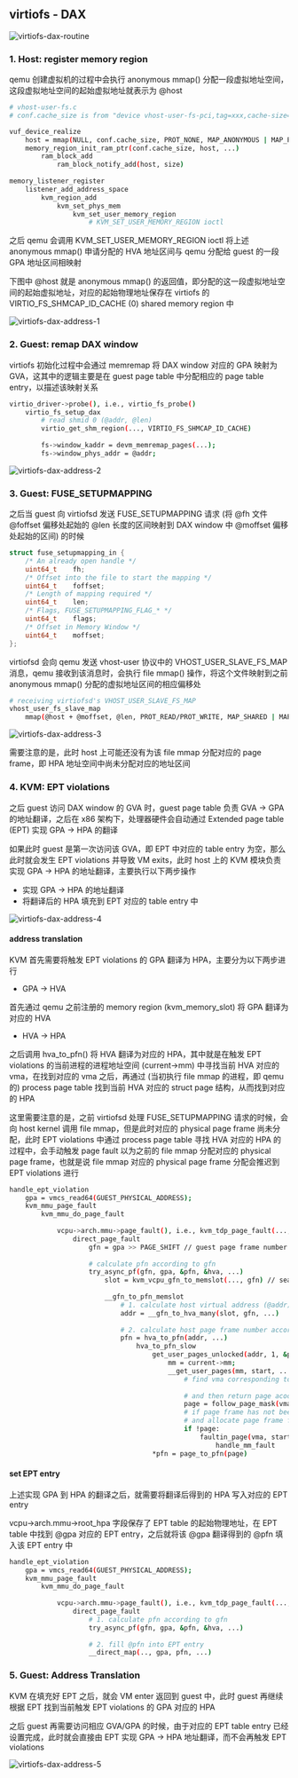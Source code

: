 ## virtiofs - DAX

![virtiofs-dax-routine](media/16305608252003/virtiofs-dax-routine.svg)

### 1. Host: register memory region

qemu 创建虚拟机的过程中会执行 anonymous mmap() 分配一段虚拟地址空间，这段虚拟地址空间的起始虚拟地址就表示为 @host

```sh
# vhost-user-fs.c
# conf.cache_size is from "device vhost-user-fs-pci,tag=xxx,cache-size=xxx"

vuf_device_realize
    host = mmap(NULL, conf.cache_size, PROT_NONE, MAP_ANONYMOUS | MAP_PRIVATE, -1, 0);
    memory_region_init_ram_ptr(conf.cache_size, host, ...)
        ram_block_add
            ram_block_notify_add(host, size)
                
memory_listener_register
    listener_add_address_space
        kvm_region_add
            kvm_set_phys_mem
                kvm_set_user_memory_region
                    # KVM_SET_USER_MEMORY_REGION ioctl
```

之后 qemu 会调用 KVM_SET_USER_MEMORY_REGION ioctl 将上述 anonymous mmap() 申请分配的 HVA 地址区间与 qemu 分配给 guest 的一段 GPA 地址区间相映射

下图中 @host 就是 anonymous mmap() 的返回值，即分配的这一段虚拟地址空间的起始虚拟地址，对应的起始物理地址保存在 virtiofs 的 VIRTIO_FS_SHMCAP_ID_CACHE (0) shared memory region 中

![virtiofs-dax-address-1](media/16305608252003/virtiofs-dax-address-1.jpg)


### 2. Guest: remap DAX window

virtiofs 初始化过程中会通过 memremap 将 DAX window 对应的 GPA 映射为 GVA，这其中的逻辑主要是在 guest page table 中分配相应的 page table entry，以描述该映射关系

```sh
virtio_driver->probe(), i.e., virtio_fs_probe()
    virtio_fs_setup_dax
        # read shmid 0 (@addr, @len)
        virtio_get_shm_region(..., VIRTIO_FS_SHMCAP_ID_CACHE)
        
        fs->window_kaddr = devm_memremap_pages(...);
        fs->window_phys_addr = @addr;
```

![virtiofs-dax-address-2](media/16305608252003/virtiofs-dax-address-2.jpg)


### 3. Guest: FUSE_SETUPMAPPING

之后当 guest 向 virtiofsd 发送 FUSE_SETUPMAPPING 请求 (将 @fh 文件 @foffset 偏移处起始的 @len 长度的区间映射到 DAX window 中 @moffset 偏移处起始的区间) 的时候

```c
struct fuse_setupmapping_in {
	/* An already open handle */
	uint64_t	fh;
	/* Offset into the file to start the mapping */
	uint64_t	foffset;
	/* Length of mapping required */
	uint64_t	len;
	/* Flags, FUSE_SETUPMAPPING_FLAG_* */
	uint64_t	flags;
	/* Offset in Memory Window */
	uint64_t	moffset;
};
```

virtiofsd 会向 qemu 发送 vhost-user 协议中的 VHOST_USER_SLAVE_FS_MAP 消息，qemu 接收到该消息时，会执行 file mmap() 操作，将这个文件映射到之前 anonymous mmap() 分配的虚拟地址区间的相应偏移处

```sh
# receiving virtiofsd's VHOST_USER_SLAVE_FS_MAP
vhost_user_fs_slave_map
    mmap(@host + @moffset, @len, PROT_READ/PROT_WRITE, MAP_SHARED | MAP_FIXED, fd, @foffset)
```

![virtiofs-dax-address-3](media/16305608252003/virtiofs-dax-address-3.jpg)

需要注意的是，此时 host 上可能还没有为该 file mmap 分配对应的 page frame，即 HPA 地址空间中尚未分配对应的地址区间


### 4. KVM: EPT violations

之后 guest 访问 DAX window 的 GVA 时，guest page table 负责 GVA -> GPA 的地址翻译，之后在 x86 架构下，处理器硬件会自动通过 Extended page table (EPT) 实现 GPA -> HPA 的翻译

如果此时 guest 是第一次访问该 GVA，即 EPT 中对应的 table entry 为空，那么此时就会发生 EPT violations 并导致 VM exits，此时 host 上的 KVM 模块负责实现 GPA -> HPA 的地址翻译，主要执行以下两步操作

- 实现 GPA -> HPA 的地址翻译
- 将翻译后的 HPA 填充到 EPT 对应的 table entry 中

![virtiofs-dax-address-4](media/16305608252003/virtiofs-dax-address-4.jpg)


#### address translation

KVM 首先需要将触发 EPT violations 的 GPA 翻译为 HPA，主要分为以下两步进行

- GPA -> HVA

首先通过 qemu 之前注册的 memory region (kvm_memory_slot) 将 GPA 翻译为对应的 HVA


- HVA -> HPA

之后调用 hva_to_pfn() 将 HVA 翻译为对应的 HPA，其中就是在触发 EPT violations 的当前进程的进程地址空间 (current->mm) 中寻找当前 HVA 对应的 vma，在找到对应的 vma 之后，再通过 (当初执行 file mmap 的进程，即 qemu 的) process page table 找到当前 HVA 对应的 struct page 结构，从而找到对应的 HPA

这里需要注意的是，之前 virtiofsd 处理 FUSE_SETUPMAPPING 请求的时候，会向 host kernel 调用 file mmap，但是此时对应的 physical page frame 尚未分配，此时 EPT violations 中通过 process page table 寻找 HVA 对应的 HPA 的过程中，会手动触发 page fault 以为之前的 file mmap 分配对应的 physical page frame，也就是说 file mmap 对应的 physical page frame 分配会推迟到 EPT violations 进行

```sh
handle_ept_violation
    gpa = vmcs_read64(GUEST_PHYSICAL_ADDRESS);
    kvm_mmu_page_fault
        kvm_mmu_do_page_fault
            
            vcpu->arch.mmu->page_fault(), i.e., kvm_tdp_page_fault(..., gpa, ...)
                direct_page_fault
                    gfn = gpa >> PAGE_SHIFT // guest page frame number
                    
                    # calculate pfn according to gfn
                    try_async_pf(gfn, gpa, &pfn, &hva, ...)
                        slot = kvm_vcpu_gfn_to_memslot(..., gfn) // search kvm_memory_slot according to gfn
                        
                        __gfn_to_pfn_memslot
                            # 1. calculate host virtual address (@addr) according to kvm_memory_slot
                            addr = __gfn_to_hva_many(slot, gfn, ...)
                            
                            # 2. calculate host page frame number according to hva
                            pfn = hva_to_pfn(addr, ...)
                                hva_to_pfn_slow
                                    get_user_pages_unlocked(addr, 1, &page, ....)
                                        mm = current->mm;
                                        __get_user_pages(mm, start, ...)
                                            # find vma corresponding to @addr in current->mm
                                            
                                            # and then return page acoording to found vma
                                            page = follow_page_mask(vma, start, ...)
                                            # if page frame has not been allocated yet, trigger page fault
                                            # and allocate page frame for previous file mmap
                                            if !page:
                                                faultin_page(vma, start, ...)
                                                    handle_mm_fault
                                    *pfn = page_to_pfn(page)          
```


#### set EPT entry

上述实现 GPA 到 HPA 的翻译之后，就需要将翻译后得到的 HPA 写入对应的 EPT entry

vcpu->arch.mmu->root_hpa 字段保存了 EPT table 的起始物理地址，在 EPT table 中找到 @gpa 对应的 EPT entry，之后就将该 @gpa 翻译得到的 @pfn 填入该 EPT entry 中

```sh
handle_ept_violation
    gpa = vmcs_read64(GUEST_PHYSICAL_ADDRESS);
    kvm_mmu_page_fault
        kvm_mmu_do_page_fault
            
            vcpu->arch.mmu->page_fault(), i.e., kvm_tdp_page_fault(..., gpa, ...)
                direct_page_fault
                    # 1. calculate pfn according to gfn
                    try_async_pf(gfn, gpa, &pfn, &hva, ...)
                    
                    # 2. fill @pfn into EPT entry
                    __direct_map(.., gpa, pfn, ...)
```


### 5. Guest: Address Translation

KVM 在填充好 EPT 之后，就会 VM enter 返回到 guest 中，此时 guest 再继续根据 EPT 找到当前触发 EPT violations 的 GPA 对应的 HPA

之后 guest 再需要访问相应 GVA/GPA 的时候，由于对应的 EPT table entry 已经设置完成，此时就会直接由 EPT 实现 GPA -> HPA 地址翻译，而不会再触发 EPT violations

![virtiofs-dax-address-5](media/16305608252003/virtiofs-dax-address-5.jpg)
